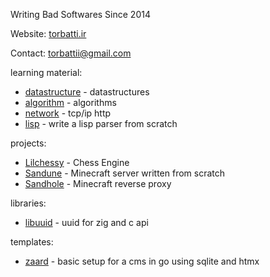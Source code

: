 Writing Bad Softwares Since 2014

Website: [torbatti.ir](https://torbatti.ir)

Contact: [torbattii@gmail.com](mailto:torbattii@gmail.com)


learning material:
- [datastructure](https://github.com/Torbatti/datastructure) - datastructures
- [algorithm](https://github.com/Torbatti/algorithm) - algorithms
- [network](https://github.com/Torbatti/network) - tcp/ip http
- [lisp](https://github.com/Torbatti/lisp) - write a lisp parser from scratch

projects:
- [Lilchessy](https://github.com/Torbatti/lilchessy) - Chess Engine
- [Sandune](https://github.com/Torbatti/sandune) - Minecraft server written from scratch
- [Sandhole](https://github.com/Torbatti/sandhole) - Minecraft reverse proxy

libraries:
- [libuuid](https://github.com/Torbatti/libuuid) - uuid for zig and c api

templates:
- [zaard](https://github.com/Torbatti/zaard) - basic setup for a cms in go using sqlite and htmx


